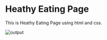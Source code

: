# Heathy Eating Page
This is Heathy Eating Page using html and css.

<img src="[text](image)" alt="output">
